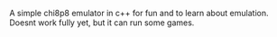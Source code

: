 A simple chi8p8 emulator in c++ for fun and to learn about emulation. Doesnt work fully yet, but it can run some games.
